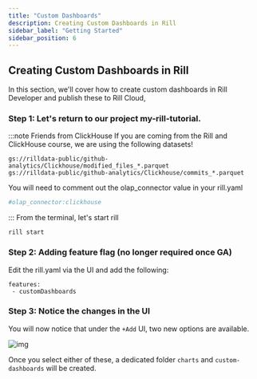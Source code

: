 ```yaml
---
title: "Custom Dashboards"
description: Creating Custom Dashboards in Rill
sidebar_label: "Getting Started"
sidebar_position: 6
---
```


## Creating Custom Dashboards in Rill 

In this section, we'll cover how to create custom dashboards in Rill Developer and publish these to Rill Cloud,
<!-- @import "[TOC]" {cmd="toc" depthFrom=1 depthTo=6 orderedList=false} -->

### Step 1: Let's return to our project my-rill-tutorial.

:::note Friends from ClickHouse
If you are coming from the Rill and ClickHouse course, we are using the following datasets!

```
gs://rilldata-public/github-analytics/Clickhouse/modified_files_*.parquet
gs://rilldata-public/github-analytics/Clickhouse/commits_*.parquet
```
You will need to comment out the olap_connector value in your rill.yaml
```yaml
#olap_connector:clickhouse
```
:::
From the terminal, let's start rill

```
rill start 
```

### Step 2: Adding feature flag (no longer required once GA)

Edit the rill.yaml via the UI and add the following:
```
features:
 - customDashboards
```


### Step 3: Notice the changes in the UI

You will now notice that under the `+Add` UI, two new options are available.

![img](/img/tutorials/301/add-custom-dashboard.png)

Once you select either of these, a dedicated folder `charts` and `custom-dashboards` will be created.